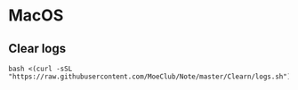 # MacOS
## Clear logs
```
bash <(curl -sSL "https://raw.githubusercontent.com/MoeClub/Note/master/Clearn/logs.sh")
```
